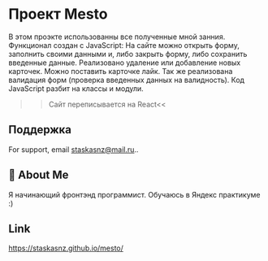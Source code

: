 
# Проект Mesto

В этом проэкте использованны все полученные мной занния. Функционал создан с JavaScript:
На сайте можно открыть форму, заполнить своими данными и, либо закрыть форму, либо сохранить введенные данные.
Реализовано удаление или добавление новых карточек. Можно поставить карточке лайк. Так же реализована валидация 
форм (проверка введенных данных на валидность).
Код JavaScript разбит на классы и модули.
>>Сайт переписывается на React<<


## Поддержка

For support, email staskasnz@mail.ru..


## 🚀 About Me

Я начинающий фронтэнд программист.
Обучаюсь в Яндекс практикуме :)


## Link

https://staskasnz.github.io/mesto/

